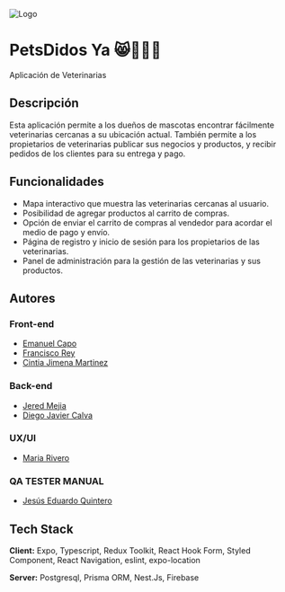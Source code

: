 
![Logo](https://i.imgur.com/Fly5CSG.png)


# PetsDidos Ya 😸🐶🐾🦮
Aplicación de Veterinarias

## Descripción
Esta aplicación permite a los dueños de mascotas encontrar fácilmente veterinarias cercanas a su ubicación actual. También permite a los propietarios de veterinarias publicar sus negocios y productos, y recibir pedidos de los clientes para su entrega y pago.

## Funcionalidades

- Mapa interactivo que muestra las veterinarias cercanas al usuario.
- Posibilidad de agregar productos al carrito de compras.
- Opción de enviar el carrito de compras al vendedor para acordar el medio de pago y envío.
- Página de registro y inicio de sesión para los propietarios de las veterinarias.
- Panel de administración para la gestión de las veterinarias y sus productos.



## Autores
### Front-end
- [Emanuel Capo](https://www.linkedin.com/in/emanuel-capo/)
- [Francisco Rey](https://www.linkedin.com/in/francisco-rey-71060419a/)
- [Cintia Jimena Martinez](https://katu-dev.netlify.app/)

### Back-end
- [Jered Mejia](https://www.linkedin.com/)
- [Diego Javier Calva](https://www.linkedin.com/)

### UX/UI
- [Maria Rivero](https://www.linkedin.com/)

### QA TESTER MANUAL
- [Jesús Eduardo Quintero](https://www.linkedin.com/in/jes%C3%BAs-quintero-a3750a90/)
## Tech Stack

**Client:** Expo, Typescript, Redux Toolkit, React Hook Form, Styled Component, React Navigation, eslint, expo-location

**Server:** Postgresql, Prisma ORM, Nest.Js, Firebase

